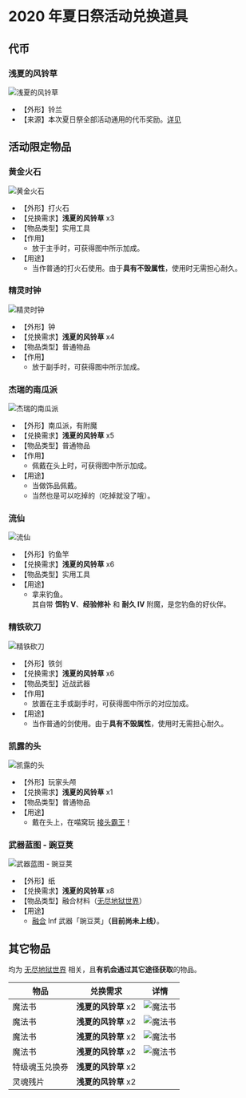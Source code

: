 # 2020 年夏日祭活动兑换道具

## 代币

### 浅夏的风铃草

![浅夏的风铃草](../../../assets/images/items/activity-exclusive/2020-natsu-matsuri/浅夏的风铃草.png)

* 【外形】铃兰
* 【来源】本次夏日祭全部活动通用的代币奖励。[详见](https://bbs.nyaa.cat/d/1752)

## 活动限定物品

### 黄金火石

![黄金火石](../../../assets/images/items/activity-exclusive/2020-natsu-matsuri/黄金火石.png)

* 【外形】打火石
* 【兑换需求】**浅夏的风铃草** x3
* 【物品类型】实用工具
* 【作用】
  * 放于主手时，可获得图中所示加成。
* 【用途】
  * 当作普通的打火石使用。由于**具有不毁属性**，使用时无需担心耐久。

### 精灵时钟

![精灵时钟](../../../assets/images/items/activity-exclusive/2020-natsu-matsuri/精灵时钟.png)

* 【外形】钟
* 【兑换需求】**浅夏的风铃草** x4
* 【物品类型】普通物品
* 【作用】
  * 放于副手时，可获得图中所示加成。

### 杰瑞的南瓜派

![杰瑞的南瓜派](../../../assets/images/items/activity-exclusive/2020-natsu-matsuri/杰瑞的南瓜派.png)

* 【外形】南瓜派，有附魔
* 【兑换需求】**浅夏的风铃草** x5
* 【物品类型】普通物品
* 【作用】
  * 佩戴在头上时，可获得图中所示加成。
* 【用途】
  * 当做饰品佩戴。
  * 当然也是可以吃掉的（吃掉就没了哦）。

### 流仙

![流仙](../../../assets/images/items/activity-exclusive/2020-natsu-matsuri/流仙.png)

* 【外形】钓鱼竿
* 【兑换需求】**浅夏的风铃草** x6
* 【物品类型】实用工具
* 【用途】
  * 拿来钓鱼。  
其自带 **饵钓 V**、**经验修补** 和 **耐久 IV** 附魔，是您钓鱼的好伙伴。

### 精铁砍刀

![精铁砍刀](../../../assets/images/items/activity-exclusive/2020-natsu-matsuri/精铁砍刀.png)

* 【外形】铁剑
* 【兑换需求】**浅夏的风铃草** x6
* 【物品类型】近战武器
* 【作用】
  * 放置在主手或副手时，可获得图中所示的对应加成。
* 【用途】
  * 当作普通的剑使用。由于**具有不毁属性**，使用时无需担心耐久。

### 凯露的头

![凯露的头](../../../assets/images/items/activity-exclusive/2020-natsu-matsuri/凯露的头.png)

* 【外形】玩家头颅
* 【兑换需求】**浅夏的风铃草** x1
* 【物品类型】普通物品
* 【用途】
  * 戴在头上，在喵窝玩 [接头霸王](https://zh.moegirl.org.cn/index.php?title=%E6%8E%A5%E5%A4%B4%E9%9C%B8%E7%8E%8B)！

### 武器蓝图 - 豌豆荚

![武器蓝图 - 豌豆荚](../../../assets/images/items/activity-exclusive/2020-natsu-matsuri/武器蓝图豌豆荚.png)

* 【外形】纸
* 【兑换需求】**浅夏的风铃草** x8
* 【物品类型】融合材料（[无尽地狱世界](legacy/inf)）
* 【用途】
  * [融合](legacy/inf2/items?id=融合) Inf 武器「豌豆荚」**（目前尚未上线）**。

## 其它物品

均为 [无尽地狱世界](legacy/inf) 相关，且**有机会通过其它途径获取**的物品。

| 物品 | 兑换需求 | 详情 |
| - | - | - |
| 魔法书 | **浅夏的风铃草** x2 | ![魔法书](../../../assets/images/items/activity-exclusive/2020-natsu-matsuri/魔法书1.png) |
| 魔法书 | **浅夏的风铃草** x2 | ![魔法书](../../../assets/images/items/activity-exclusive/2020-natsu-matsuri/魔法书2.png) |
| 魔法书 | **浅夏的风铃草** x2 | ![魔法书](../../../assets/images/items/activity-exclusive/2020-natsu-matsuri/魔法书3.png) |
| 魔法书 | **浅夏的风铃草** x2 | ![魔法书](../../../assets/images/items/activity-exclusive/2020-natsu-matsuri/魔法书4.png) |
| 特级魂玉兑换券 | **浅夏的风铃草** x2 | |
| 灵魂残片 | **浅夏的风铃草** x2 | |

<!--

## 物品名称

![aaaa](../../../assets/images/items/activity-exclusive/2020-natsu-matsuri/aaaa.png)

* 【外形】
* 【兑换需求】**浅夏的风铃草** x
* 【物品类型】
* 【作用】
  * 
* 【用途】
  * 

-->